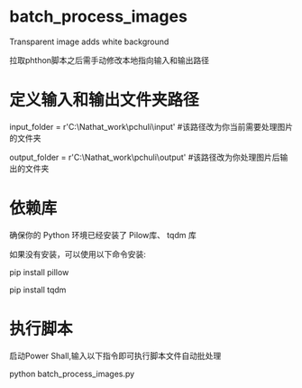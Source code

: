 # batch_process_images
Transparent image adds white background

拉取phthon脚本之后需手动修改本地指向输入和输出路径
# 定义输入和输出文件夹路径
input_folder = r'C:\Nathat_work\pchuli\input' #该路径改为你当前需要处理图片的文件夹

output_folder = r'C:\Nathat_work\pchuli\output' #该路径改为你处理图片后输出的文件夹
# 依赖库
确保你的 Python 环境已经安装了 Pilow库、 tqdm 库

如果没有安装，可以使用以下命令安装:

pip install pillow

pip install tqdm
# 执行脚本
启动Power Shall,输入以下指令即可执行脚本文件自动批处理

python batch_process_images.py
